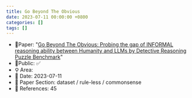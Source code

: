 ```yaml
---
title: Go Beyond The Obvious
date: 2023-07-11 00:00:00 +0800
categories: []
tags: []
---
```


- 📙Paper: "[Go Beyond The Obvious: Probing the gap of INFORMAL reasoning ability between Humanity and LLMs by Detective Reasoning Puzzle Benchmark](https://arxiv.org/abs/2307.05113)"
- 🔑Public: ✅
- ⚲ Area: 
- 📅 Date: 2023-07-11
- 🔎 Paper Section: dataset / rule-less / commonsense
- 📝 References: 45
